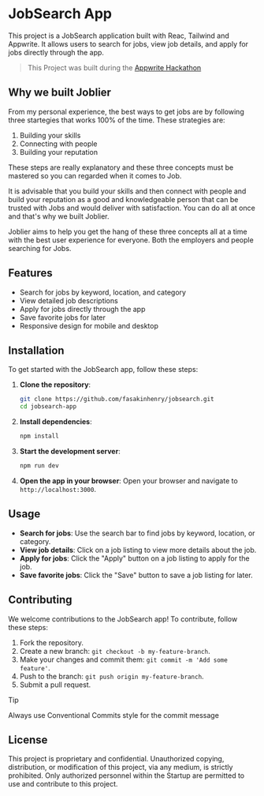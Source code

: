# JobSearch App

This project is a JobSearch application built with Reac, Tailwind and Appwrite. It allows users to search for jobs, view job details, and apply for jobs directly through the app.

> This Project was built during the [Appwrite Hackathon](https://github.com/appwrite-community/htf24-hackathon-submissions)

## Why we built Joblier

From my personal experience, the best ways to get jobs are by following three startegies that works 100% of the time. These strategies are:

1. Building your skills
2. Connecting with people
3. Building your reputation

These steps are really explanatory and these three concepts must be mastered so you can regarded when it comes to Job.

It is advisable that you build your skills and then connect with people and build your reputation as a good and knowledgeable person that can be trusted with Jobs and would deliver with satisfaction. You can do all at once and that's why we built Joblier.

Joblier aims to help you get the hang of these three concepts all at a time with the best user experience for everyone. Both the employers and people searching for Jobs.

## Features

- Search for jobs by keyword, location, and category
- View detailed job descriptions
- Apply for jobs directly through the app
- Save favorite jobs for later
- Responsive design for mobile and desktop

## Installation

To get started with the JobSearch app, follow these steps:

1. **Clone the repository**:
    ```sh
    git clone https://github.com/fasakinhenry/jobsearch.git
    cd jobsearch-app
    ```

2. **Install dependencies**:
    ```sh
    npm install
    ```

3. **Start the development server**:
    ```sh
    npm run dev
    ```

4. **Open the app in your browser**:
    Open your browser and navigate to `http://localhost:3000`.

## Usage

- **Search for jobs**: Use the search bar to find jobs by keyword, location, or category.
- **View job details**: Click on a job listing to view more details about the job.
- **Apply for jobs**: Click the "Apply" button on a job listing to apply for the job.
- **Save favorite jobs**: Click the "Save" button to save a job listing for later.

## Contributing

We welcome contributions to the JobSearch app! To contribute, follow these steps:

1. Fork the repository.
2. Create a new branch: `git checkout -b my-feature-branch`.
3. Make your changes and commit them: `git commit -m 'Add some feature'`.
4. Push to the branch: `git push origin my-feature-branch`.
5. Submit a pull request.

> [!TIP]
> Always use Conventional Commits style for the commit message

## License

This project is proprietary and confidential. Unauthorized copying, distribution, or modification of this project, via any medium, is strictly prohibited. Only authorized personnel within the Startup are permitted to use and contribute to this project.
